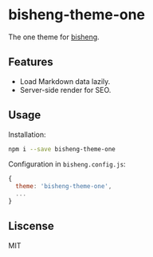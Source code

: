 # bisheng-theme-one

The one theme for [bisheng](https://github.com/benjycui/bisheng).

## Features

* Load Markdown data lazily.
* Server-side render for SEO.

## Usage

Installation:

```bash
npm i --save bisheng-theme-one
```

Configuration in `bisheng.config.js`:

```js
{
  theme: 'bisheng-theme-one',
  ...
}
```

## Liscense

MIT

